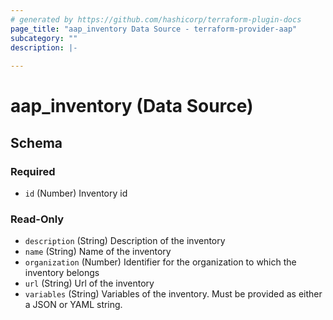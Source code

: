 ```yaml
---
# generated by https://github.com/hashicorp/terraform-plugin-docs
page_title: "aap_inventory Data Source - terraform-provider-aap"
subcategory: ""
description: |-
  
---
```


# aap_inventory (Data Source)





<!-- schema generated by tfplugindocs -->
## Schema

### Required

- `id` (Number) Inventory id

### Read-Only

- `description` (String) Description of the inventory
- `name` (String) Name of the inventory
- `organization` (Number) Identifier for the organization to which the inventory belongs
- `url` (String) Url of the inventory
- `variables` (String) Variables of the inventory. Must be provided as either a JSON or YAML string.
